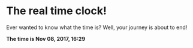 # The real time clock!

Ever wanted to know what the time is? Well, your journey is about to end!

**The time is Nov 08, 2017, 16:29**